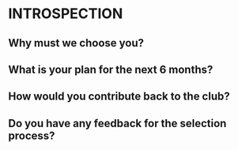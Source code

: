 # INTROSPECTION
## Why must we choose you?<br />
## What is your plan for the next 6 months?<br />
## How would you contribute back to the club?<br /> 
## Do you have any feedback for the selection process?<br />
